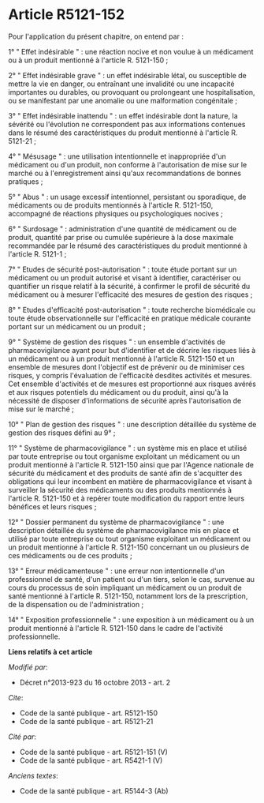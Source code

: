 # Article R5121-152

Pour l'application du présent chapitre, on entend par : 

1° " Effet indésirable " : une réaction nocive et non voulue à un médicament ou à un produit mentionné à l'article R.
5121-150 ; 

2° " Effet indésirable grave " : un effet indésirable létal, ou susceptible de mettre la vie en danger, ou entraînant une
invalidité ou une incapacité importantes ou durables, ou provoquant ou prolongeant une hospitalisation, ou se manifestant par
une anomalie ou une malformation congénitale ; 

3° " Effet indésirable inattendu " : un effet indésirable dont la nature, la sévérité ou l'évolution ne correspondent pas aux
informations contenues dans le résumé des caractéristiques du produit mentionné à l'article R. 5121-21 ; 

4° " Mésusage " : une utilisation intentionnelle et inappropriée d'un médicament ou d'un produit, non conforme à
l'autorisation de mise sur le marché ou à l'enregistrement ainsi qu'aux recommandations de bonnes pratiques ; 

5° " Abus " : un usage excessif intentionnel, persistant ou sporadique, de médicaments ou de produits mentionnés à l'article
R. 5121-150, accompagné de réactions physiques ou psychologiques nocives ; 

6° " Surdosage " : administration d'une quantité de médicament ou de produit, quantité par prise ou cumulée supérieure à la
dose maximale recommandée par le résumé des caractéristiques du produit mentionné à l'article R. 5121-1 ; 

7° " Etudes de sécurité post-autorisation " : toute étude portant sur un médicament ou un produit autorisé et visant à
identifier, caractériser ou quantifier un risque relatif à la sécurité, à confirmer le profil de sécurité du médicament ou à
mesurer l'efficacité des mesures de gestion des risques ; 

8° " Etudes d'efficacité post-autorisation " : toute recherche biomédicale ou toute étude observationnelle sur l'efficacité
en pratique médicale courante portant sur un médicament ou un produit ; 

9° " Système de gestion des risques " : un ensemble d'activités de pharmacovigilance ayant pour but d'identifier et de
décrire les risques liés à un médicament ou à un produit mentionné à l'article R. 5121-150 et un ensemble de mesures dont
l'objectif est de prévenir ou de minimiser ces risques, y compris l'évaluation de l'efficacité desdites activités et mesures.
Cet ensemble d'activités et de mesures est proportionné aux risques avérés et aux risques potentiels du médicament ou du
produit, ainsi qu'à la nécessité de disposer d'informations de sécurité après l'autorisation de mise sur le marché ; 

10° " Plan de gestion des risques " : une description détaillée du système de gestion des risques défini au 9° ; 

11° " Système de pharmacovigilance " : un système mis en place et utilisé par toute entreprise ou tout organisme exploitant
un médicament ou un produit mentionné à l'article R. 5121-150 ainsi que par l'Agence nationale de sécurité du médicament et
des produits de santé afin de s'acquitter des obligations qui leur incombent en matière de pharmacovigilance et visant à
surveiller la sécurité des médicaments ou des produits mentionnés à l'article R. 5121-150 et à repérer toute modification du
rapport entre leurs bénéfices et leurs risques ; 

12° " Dossier permanent du système de pharmacovigilance " : une description détaillée du système de pharmacovigilance mis en
place et utilisé par toute entreprise ou tout organisme exploitant un médicament ou un produit mentionné à l'article R.
5121-150 concernant un ou plusieurs de ces médicaments ou de ces produits ; 

13° " Erreur médicamenteuse " : une erreur non intentionnelle d'un professionnel de santé, d'un patient ou d'un tiers, selon
le cas, survenue au cours du processus de soin impliquant un médicament ou un produit de santé mentionné à l'article R.
5121-150, notamment lors de la prescription, de la dispensation ou de l'administration ; 

14° " Exposition professionnelle " : une exposition à un médicament ou à un produit mentionné à l'article R. 5121-150 dans le
cadre de l'activité professionnelle.

**Liens relatifs à cet article**

_Modifié par_:

  - Décret n°2013-923 du 16 octobre 2013 - art. 2

_Cite_:

  - Code de la santé publique - art. R5121-150
  - Code de la santé publique - art. R5121-21

_Cité par_:

  - Code de la santé publique - art. R5121-151 (V)
  - Code de la santé publique - art. R5421-1 (V)

_Anciens textes_:

  - Code de la santé publique - art. R5144-3 (Ab)
